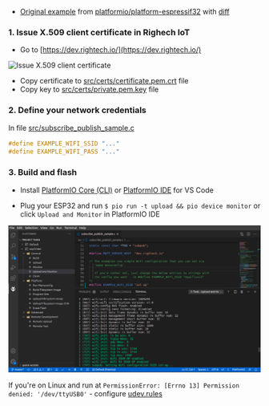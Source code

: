 
- [Original example](https://github.com/platformio/platform-espressif32/tree/v3.1.1/examples/espidf-aws-iot) from [platformio/platform-espressif32](https://github.com/platformio/platform-espressif32) with [diff](https://github.com/Rightech/ric-examples/commit/76ae37dcc44ec72e0eff876398967eefda2c2e1a)

### 1. Issue X.509 client certificate in Righech IoT

- Go to [https://dev.rightech.io/](https://dev.rightech.io/)

![Issue X.509 client certificate](../../.assets/mqtt-issue-cert.gif)

- Copy certificate to [src/certs/certificate.pem.crt](./src/certs/certificate.pem.crt) file
- Copy key to [src/certs/private.pem.key](./src/certs/private.pem.key) file

### 2. Define your network credentials 

In file [src/subscribe_publish_sample.c](./src/subscribe_publish_sample.c#L55-L62)
```cpp
#define EXAMPLE_WIFI_SSID "..."
#define EXAMPLE_WIFI_PASS "..."
```

### 3. Build and flash


- Install [PlatformIO Core (CLI)](https://docs.platformio.org/en/latest/core/installation.html) or [PlatformIO IDE](https://docs.platformio.org/en/latest/integration/ide/vscode.html#installation) for VS Code

- Plug your ESP32 and run `$ pio run -t upload && pio device monitor` or click `Upload and Monitor` in PlatformIO IDE

![PlatformIO IDE](../../.assets/mqtt-esp32-platformio-vscode.png)

If you're on Linux and run at `PermissionError: [Errno 13] Permission denied: '/dev/ttyUSB0'` - configure [udev.rules](https://docs.platformio.org/en/latest/faq.html#platformio-udev-rules)
